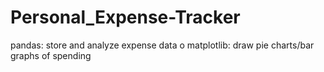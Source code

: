 # Personal_Expense-Tracker
pandas: store and analyze expense data  o matplotlib: draw pie charts/bar graphs of spending 
